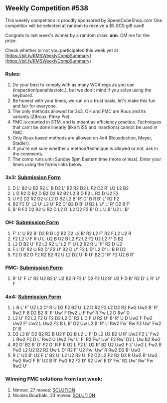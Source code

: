 ## Weekly Competition #538 
 
 This weekly competition is proudly sponsored by SpeedCubeShop.com 
 One competitor will be selected at random to receive a $5 SCS gift card! 
 
 Congrats to last week's winner by a random draw: **ann**. DM me for the prize. 
 
 Check whether or not you participated this week yet at [https://bit.ly/RMSWeeklyCompSummary](https://bit.ly/RMSWeeklyCompSummary)  
 
 ### Rules: 
 1. Do your best to comply with as many WCA regs as you can (inspection/penalties/etc.), but we don't mind if you solve using the keyboard. 
 2. Be honest with your times, we run on a trust basis, let's make this fun and fair for everyone. 
 3. The only methods allowed for 3x3, OH and FMC are Roux and its variants (ZBroux, Pinky Pie). 
 4. FMC is counted in STM, and is meant as efficiency practice. Techniques that can't be done linearly (like NISS and insertions) cannot be used in FMC. 
 5. Only Roux based methods are allowed on 4x4 (Rouxduction, Meyer, Stadler). 
 6. If you're not sure whether a method/technique is allowed or not, ask in the comments. 
 7. The comp runs until Sunday 5pm Eastern time (more or less). Enter your times using the forms links below. 
 
### 3x3: [Submission Form](https://forms.gle/H5xoCWvGKnZ92fQt8) 
 1. D L' B2 U B2 R2 L' B D2 L' B2 R2 D2 L F2 D2 R' U2 L2 B2 
 2. L D R2 D B2 D B2 D2 R2 B2 L2 B D F2 L R2 D U2 F2 
 3. U F2 D2 R2 D2 U L2 D B2 L2 B' R' D' B R B' L' R2 F2 
 4. B2 F2 D' L2 U' L2 U' R2 D' B2 D B' U B2 L U' L' R' D2 B F' 
 5. B' R F2 D2 B2 U R2 D L2 D' L2 D2 F2 B' D L U B' U2 L' B' 
 
### OH: [Submission Form](https://forms.gle/UgRLW3K1d5KkMGfM9) 
 1. F' L' U R2 B' D2 R D L2 B2 D2 L2 B' R2 L2 F' R2 F L2 U2 R 
 2. F2 L2 U F R U L' U2 B U2 B L2 F2 L2 F2 U2 L2 F' D B2 
 3. L2 D B2 U' F2 L2 R2 U' L2 F' U L2 B2 R U' F' R2 D U2 
 4. F L' D' R2 U R2 D' F2 U' B2 D U' F2 L D' L2 D' L' B R D2 
 5. F2 D B2 D F2 R2 B2 R2 U L2 D2 U' R U' B2 D' R' F2 U2 B R' 
 
### FMC: [Submission Form](https://forms.gle/1P9VUgZmA1pibwvL9) 
 1. R' U' F U' R2 U2 B2 L' U2 B2 R F2 L' D2 F2 U2 B' U2 F D B' R2 D' L R' U' F 
 
### 4x4: [Submission Form](https://forms.gle/bHNjncvEcPvFWBP2A) 
 1. L B L' F' U2 L2 D' R U D2 F2 B2 U' L2 D R2 F2 L2 D2 R2 Fw2 Uw2 B' R' Rw2 F B D2 B2 R' F' Uw' F Rw2 U F Fw' R Fw L2 D Rw' D 
 2. L2 U' F2 L2 F2 U F2 D2 L2 D' R2 L D F U R2 U' B' R' U D Uw2 F Fw2 Uw2 F' Uw2 L Uw2 F2 B L B' D2 Uw L2 B' R' L' Rw2 Fw' Rw F2 Uw' Fw2 D' B 
 3. D2 L2 B' D2 B2 R2 B U2 F D2 B L2 U F' D L2 U2 B2 U R' Uw2 F2 L' Fw2 L Rw2 F2 D L' Rw2 U Uw2 Fw' L' F' R2 Fw' Uw' F2 Rw' D2 L Uw B2 Rw2 
 4. R2 D' B2 R' D' F2 D' R F R U2 L F2 L' U2 R' B2 U2 Uw2 F L' Uw2 L Fw2 R Fw2 L2 U2 D2 R2 Uw L D' R2 F' U2 Fw' Uw' R Rw2 D2 B' Uw2 
 5. R L' U2 B' U2 F L' B2 U' L2 U2 R2 U' F2 D2 L2 F2 R2 D2 R Uw2 R' Uw2 Fw2 Rw2 F B' U2 B R' Fw2 R2 F2 D' R2 Uw' B D' Fw' R2 Uw' Rw' Fw Rw2 U' 
 
### Winning FMC solutions from last week: 
 1. Nimrod, 27 moves: [SOLUTION](https://bit.ly/3HRPt8Q) 
 2. Nicolas Bourbaki, 33 moves: [SOLUTION](https://bit.ly/4eiAzVd)
 